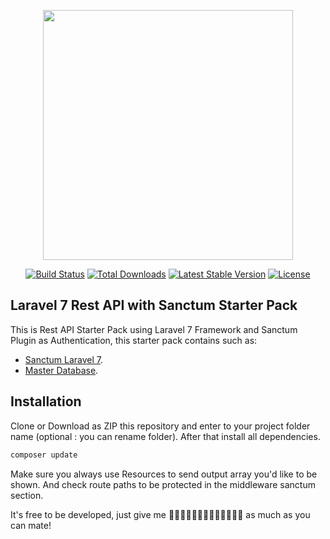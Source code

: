 <p align="center"><a href="https://laravel.com" target="_blank"><img src="https://raw.githubusercontent.com/laravel/art/master/logo-lockup/5%20SVG/2%20CMYK/1%20Full%20Color/laravel-logolockup-cmyk-red.svg" width="400"></a></p>

<p align="center">
<a href="https://travis-ci.org/laravel/framework"><img src="https://travis-ci.org/laravel/framework.svg" alt="Build Status"></a>
<a href="https://packagist.org/packages/laravel/framework"><img src="https://poser.pugx.org/laravel/framework/d/total.svg" alt="Total Downloads"></a>
<a href="https://packagist.org/packages/laravel/framework"><img src="https://poser.pugx.org/laravel/framework/v/stable.svg" alt="Latest Stable Version"></a>
<a href="https://packagist.org/packages/laravel/framework"><img src="https://poser.pugx.org/laravel/framework/license.svg" alt="License"></a>
</p>

## Laravel 7 Rest API with Sanctum Starter Pack

This is Rest API Starter Pack using Laravel 7 Framework and Sanctum Plugin as Authentication, this starter pack contains such as:

-   [Sanctum Laravel 7](https://laravel.com/docs/7.x/sanctum).
-   [Master Database](https://github.com/ekasatriabahari/laravel_7_rest_api_starterpack_with_sanctum/blob/master/laravel_api_starterpack.sql).

## Installation

Clone or Download as ZIP this repository and enter to your project folder name (optional : you can rename folder). After that install all dependencies.

```sh
composer update
```

Make sure you always use Resources to send output array you'd like to be shown. And check route paths to be protected in the middleware sanctum section.

It's free to be developed, just give me 🌟🌟🌟🌟🌟🌟🌟🌟🌟🌟🌟🌟🌟 as much as you can mate!
